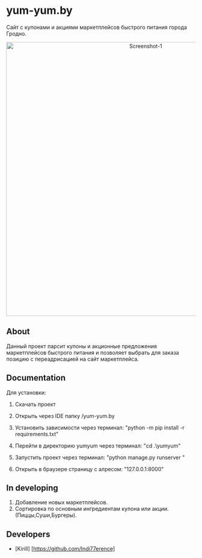 # yum-yum.by
Сайт с купонами и акциями маркетплейсов быстрого питания города Гродно.
<p align="center">
      <img src="https://i.ibb.co/p3x5zG2/Screenshot-1.png" alt="Screenshot-1" border="0" width="726">
</p>

## About

Данный проект парсит купоны и акционные предложения маркетплейсов быстрого питания и позволяет выбрать для заказа позицию с переадрисацией на сайт маркетплейса.


## Documentation

Для установки:

1. Скачать проект

2. Открыть через IDE папку /yum-yum.by

3. Установить зависимости через терминал:             "python -m pip install -r requirements.txt"

4. Перейти в директорию yumyum через терминал:        "cd .\yumyum\"

5. Запустить проект через терминал:                   "python manage.py runserver  "

6. Открыть в браузере страницу c алресом:             "127.0.0.1:8000"

## In developing
1. Добавление новых маркетплейсов.
2. Сортировка по основным ингредиентам купона или акции.(Пиццы,Суши,Бургеры).

## Developers

- [Kirill] [https://github.com/Indi77erence]

